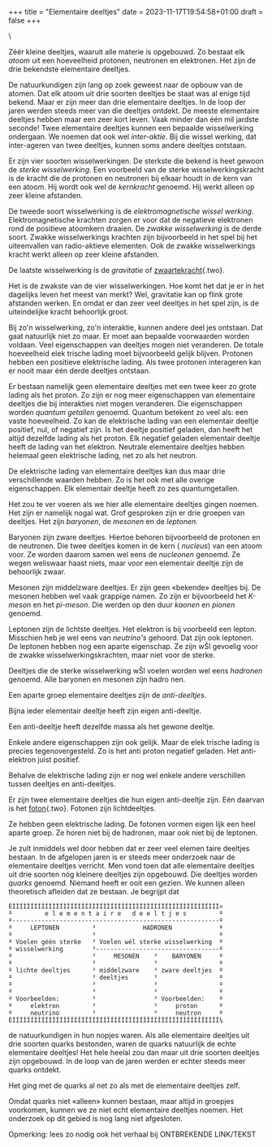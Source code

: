 +++
title = "Elementaire deeltjes"
date = 2023-11-17T19:54:58+01:00
draft = false
+++

\

Zéér kleine deeltjes, waaruit alle materie is opgebouwd. Zo bestaat elk
*atoom* uit een hoeveelheid protonen, neutronen en elektronen. Het zijn
de drie bekendste elementaire deeltjes.

De natuurkundigen zijn lang op zoek geweest naar de opbouw van de
atomen. Dat elk atoom uit drie soorten deeltjes be staat was al enige
tijd bekend. Maar er zijn meer dan drie elementaire deeltjes. In de loop
der jaren werden steeds meer van die deeltjes ontdekt. De meeste
elementaire deeltjes hebben maar een zeer kort leven. Vaak minder dan
één mil jardste seconde! Twee elementaire deeltjes kunnen een bepaalde
wisselwerking ondergaan. We noemen dat ook wel *inter-aktie*. Bij die
wissel werking, dat inter-ageren van twee deeltjes, kunnen soms andere
deeltjes ontstaan.

Er zijn vier soorten wisselwerkingen. De sterkste die bekend is heet
gewoon de *sterke wisselwerking*. Een voorbeeld van de sterke
wisselwerkingskracht is de kracht die de protonen en neutronen bij
elkaar houdt in de kern van een atoom. Hij wordt ook wel de *kernkracht*
genoemd. Hij werkt alleen op zeer kleine afstanden.

De tweede soort wisselwerking is de *elektromagnetische wissel werking*.
Elektromagnetische krachten zorgen er voor dat de negatieve elektronen
rond de positieve atoomkern draaien. De *zwakke wisselwerking* is de
derde soort. Zwakke wisselwerkings krachten zijn bijvoorbeeld in het
spel bij het uiteenvallen van radio-aktieve elementen. Ook de zwakke
wisselwerkings kracht werkt alleen op zeer kleine afstanden.

De laatste wisselwerking is de *gravitatie* of
[zwaartekracht](zwaartekracht.html){.two}.

Het is de zwakste van de vier wisselwerkingen. Hoe komt het dat je er in
het dagelijks leven het meest van merkt? Wel, gravitatie kan op flink
grote afstanden werken. En omdat er dan zeer veel deeltjes in het spel
zijn, is de uiteindelijke kracht behoorlijk groot.

Bij zo\'n wisselwerking, zo\'n interaktie, kunnen andere deel jes
ontstaan. Dat gaat natuurlijk niet zo maar. Er moet aan bepaalde
voorwaarden worden voldaan. Veel eigenschappen van deeltjes mogen niet
veranderen. De totale hoeveelheid elek trische lading moet bijvoorbeeld
gelijk blijven. Protonen hebben een positieve elektrische lading. Als
twee protonen interageren kan er nooit maar één derde deeltjes ontstaan.

Er bestaan namelijk geen elementaire deeltjes met een twee keer zo grote
lading als het proton. Zo zijn er nog meer eigenschappen van elementaire
deeltjes die bij interakties niet mogen veranderen. Die eigenschappen
worden *quantum getallen* genoemd. Quantum betekent zo veel als: een
vaste hoeveelheid. Zo kan de elektrische lading van een elementair
deeltje positief, nul, of negatief zijn. Is het deeltje positief
geladen, dan heeft het altijd dezelfde lading als het proton. Elk
negatief geladen elementair deeltje heeft de lading van het elektron.
Neutrale elementaire deeltjes hebben helemaal geen elektrische lading,
net zo als het neutron.

De elektrische lading van elementaire deeltjes kan dus maar drie
verschillende waarden hebben. Zo is het ook met alle overige
eigenschappen. Elk elementair deeltje heeft zo zes quantumgetallen.

Het zou te ver voeren als we hier alle elementaire deeltjes gingen
noemen. Het zijn er namelijk nogal wat. Grof gesproken zijn er drie
groepen van deeltjes. Het zijn *baryonen*, de *mesonen* en de
*leptonen*.

Baryonen zijn zware deeltjes. Hiertoe behoren bijvoorbeeld de protonen
en de neutronen. Die twee deeltjes komen in de kern ( *nucleus*) van een
atoom voor. Ze worden daarom samen wel eens de *nucleonen* genoemd. Ze
wegen weliswaar haast niets, maar voor een elementair deeltje zijn de
behoorlijk zwaar.

Mesonen zijn middelzware deeltjes. Er zijn geen «bekende» deeltjes bij.
De mesonen hebben wel vaak grappige namen. Zo zijn er bijvoorbeeld het
*K-meson* en het *pi-meson*. Die werden op den duur *kaonen* en *pionen*
genoemd.

Leptonen zijn de lichtste deeltjes. Het elektron is bij voorbeeld een
lepton. Misschien heb je wel eens van *neutrino\'s* gehoord. Dat zijn
ook leptonen. De leptonen hebben nog een aparte eigenschap. Ze zijn wŠl
gevoelig voor de zwakke wisselwerkingskrachten, maar niet voor de
sterke.

Deeltjes die de sterke wisselwerking wŠl voelen worden wel eens
*hadronen* genoemd. Alle baryonen en mesonen zijn hadro nen.

Een aparte groep elementaire deeltjes zijn de *anti-deeltjes*.

Bijna ieder elementair deeltje heeft zijn eigen anti-deeltje.

Een anti-deeltje heeft dezelfde massa als het gewone deeltje.

Enkele andere eigenschappen zijn ook gelijk. Maar de elek trische lading
is precies tegenovergesteld. Zo is het anti proton negatief geladen. Het
anti-elektron juist positief.

Behalve de elektrische lading zijn er nog wel enkele andere verschillen
tussen deeltjes en anti-deeltjes.

Er zijn twee elementaire deeltjes die hun eigen anti-deeltje zijn. Eén
daarvan is het [foton](straling.html){.two}. Fotonen zijn lichtdeeltjes.

Ze hebben geen elektrische lading. De fotonen vormen eigen lijk een heel
aparte groep. Ze horen niet bij de hadronen, maar ook niet bij de
leptonen.

Je zult inmiddels wel door hebben dat er zeer veel elemen taire deeltjes
bestaan. In de afgelopen jaren is er steeds meer onderzoek naar de
elementaire deeltjes verricht. Men vond toen dat alle elementaire
deeltjes uit drie soorten nóg kleinere deeltjes zijn opgebouwd. Die
deeltjes worden *quarks* genoemd. Niemand heeft er ooit een gezien. We
kunnen alleen theoretisch afleiden dat ze bestaan. Je begrijpt dat

    ÉÍÍÍÍÍÍÍÍÍÍÍÍÍÍÍÍÍÍÍÍÍÍÍÍÍÍÍÍÍÍÍÍÍÍÍÍÍÍÍÍÍÍÍÍÍÍÍÍÍÍÍÍÍÍÍÍÍ» 
    º         e l e m e n t a i r e   d e e l t j e s         º 
    º---------------------------------------------------------º 
    º     LEPTONEN         ³             HADRONEN             º 
    º                      ³                                  º 
    º Voelen géén sterke   ³ Voelen wél sterke wisselwerking  º 
    º wisselwerking        ³----------------------------------º 
    º                      ³     MESONEN    ³    BARYONEN     º 
    º                      ³                ³                 º 
    º lichte deeltjes      ³ middelzware    ³ zware deeltjes  º 
    º                      ³ deeltjes       ³                 º 
    º                      ³                ³                 º 
    º                      ³                ³                 º 
    º Voorbeelden:         ³                ³ Voorbeelden:    º 
    º     elektron         ³                ³     proton      º 
    º     neutrino         ³                ³     neutron     º 
    ÈÍÍÍÍÍÍÍÍÍÍÍÍÍÍÍÍÍÍÍÍÍÍÍÍÍÍÍÍÍÍÍÍÍÍÍÍÍÍÍÍÍÍÍÍÍÍÍÍÍÍÍÍÍÍÍÍÍ¼

de natuurkundigen in hun nopjes waren. Als alle elementaire deeltjes uit
drie soorten quarks bestonden, waren de quarks natuurlijk de echte
elementaire deeltjes! Het hele heelal zou dan maar uit drie soorten
deeltjes zijn opgebouwd. In de loop van de jaren werden er echter steeds
meer quarks ontdekt.

Het ging met de quarks al net zo als met de elementaire deeltjes zelf.

Omdat quarks niet «alleen» kunnen bestaan, maar altijd in groepjes
voorkomen, kunnen we ze niet echt elementaire deeltjes noemen. Het
onderzoek op dit gebied is nog lang niet afgesloten.

Opmerking: lees zo nodig ook het verhaal bij ONTBREKENDE LINK/TEKST
